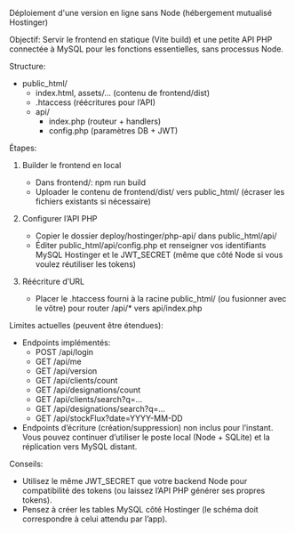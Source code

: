Déploiement d'une version en ligne sans Node (hébergement mutualisé Hostinger)

Objectif: Servir le frontend en statique (Vite build) et une petite API PHP connectée à MySQL pour les fonctions essentielles, sans processus Node.

Structure:
- public_html/
  - index.html, assets/... (contenu de frontend/dist)
  - .htaccess (réécritures pour l’API)
  - api/
    - index.php (routeur + handlers)
    - config.php (paramètres DB + JWT)

Étapes:
1) Builder le frontend en local
   - Dans frontend/: npm run build
   - Uploader le contenu de frontend/dist/ vers public_html/ (écraser les fichiers existants si nécessaire)

2) Configurer l’API PHP
   - Copier le dossier deploy/hostinger/php-api/ dans public_html/api/
   - Éditer public_html/api/config.php et renseigner vos identifiants MySQL Hostinger et le JWT_SECRET (même que côté Node si vous voulez réutiliser les tokens)

3) Réécriture d’URL
   - Placer le .htaccess fourni à la racine public_html/ (ou fusionner avec le vôtre) pour router /api/* vers api/index.php

Limites actuelles (peuvent être étendues):
- Endpoints implémentés:
  - POST /api/login
  - GET  /api/me
  - GET  /api/version
  - GET  /api/clients/count
  - GET  /api/designations/count
  - GET  /api/clients/search?q=...
  - GET  /api/designations/search?q=...
  - GET  /api/stockFlux?date=YYYY-MM-DD
- Endpoints d’écriture (création/suppression) non inclus pour l’instant. Vous pouvez continuer d’utiliser le poste local (Node + SQLite) et la réplication vers MySQL distant.

Conseils:
- Utilisez le même JWT_SECRET que votre backend Node pour compatibilité des tokens (ou laissez l’API PHP générer ses propres tokens).
- Pensez à créer les tables MySQL côté Hostinger (le schéma doit correspondre à celui attendu par l’app).
